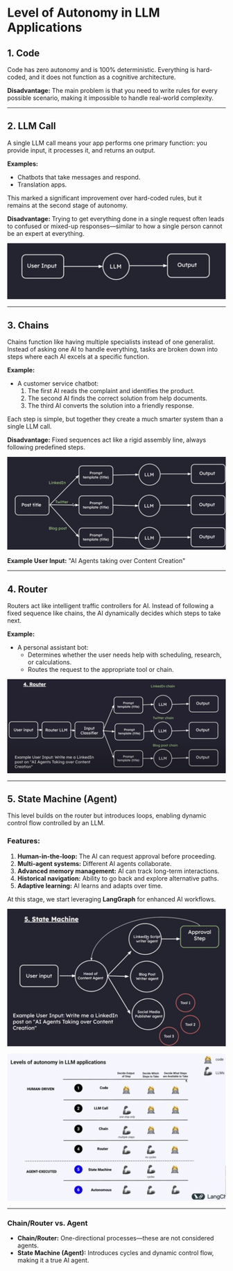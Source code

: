 # Level of Autonomy in LLM Applications

## 1. Code
Code has zero autonomy and is 100% deterministic. Everything is hard-coded, and it does not function as a cognitive architecture.

**Disadvantage:**
The main problem is that you need to write rules for every possible scenario, making it impossible to handle real-world complexity.

---

## 2. LLM Call
A single LLM call means your app performs one primary function: you provide input, it processes it, and returns an output. 

**Examples:**
- Chatbots that take messages and respond.
- Translation apps.

This marked a significant improvement over hard-coded rules, but it remains at the second stage of autonomy.

**Disadvantage:**
Trying to get everything done in a single request often leads to confused or mixed-up responses—similar to how a single person cannot be an expert at everything.

![alt text](image.png)

---

## 3. Chains
Chains function like having multiple specialists instead of one generalist. Instead of asking one AI to handle everything, tasks are broken down into steps where each AI excels at a specific function.

**Example:**
- A customer service chatbot:
  1. The first AI reads the complaint and identifies the product.
  2. The second AI finds the correct solution from help documents.
  3. The third AI converts the solution into a friendly response.

Each step is simple, but together they create a much smarter system than a single LLM call.

**Disadvantage:**
Fixed sequences act like a rigid assembly line, always following predefined steps.

![alt text](image-1.png)

**Example User Input:** "AI Agents taking over Content Creation"

---

## 4. Router
Routers act like intelligent traffic controllers for AI. Instead of following a fixed sequence like chains, the AI dynamically decides which steps to take next.

**Example:**
- A personal assistant bot:
  - Determines whether the user needs help with scheduling, research, or calculations.
  - Routes the request to the appropriate tool or chain.

![alt text](image-2.png)

---

## 5. State Machine (Agent)
This level builds on the router but introduces loops, enabling dynamic control flow controlled by an LLM.

### Features:
1. **Human-in-the-loop:** The AI can request approval before proceeding.
2. **Multi-agent systems:** Different AI agents collaborate.
3. **Advanced memory management:** AI can track long-term interactions.
4. **Historical navigation:** Ability to go back and explore alternative paths.
5. **Adaptive learning:** AI learns and adapts over time.

At this stage, we start leveraging **LangGraph** for enhanced AI workflows.

![alt text](image-3.png)

![alt text](image-4.png)

---

### Chain/Router vs. Agent
- **Chain/Router:** One-directional processes—these are not considered agents.
- **State Machine (Agent):** Introduces cycles and dynamic control flow, making it a true AI agent.